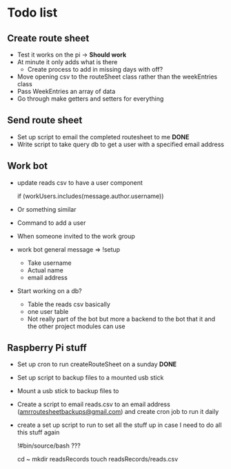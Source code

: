 # Todo list

## Create route sheet

- Test it works on the pi -> **Should work**
- At minute it only adds what is there
    - Create process to add in missing days with off?
- Move opening csv to the routeSheet class rather than the weekEntries class
- Pass WeekEntries an array of data
- Go through make getters and setters for everything

## Send route sheet

- Set up script to email the completed routesheet to me **DONE**
- Write script to take query db to get a user with a specified email address

## Work bot

- update reads csv to have a user component
    
    if (workUsers.includes(message.author.username))

- Or something similar

- Command to add a user

- When someone invited to the work group

- work bot general message => !setup 
    - Take username
    - Actual name
    - email address
    
- Start working on a db?
    - Table the reads csv basically
    - one user table
    - Not really part of the bot but more a backend to the bot that it and the other project modules can use

## Raspberry Pi stuff

- Set up cron to run createRouteSheet on a sunday **DONE**
- Set up script to backup files to a mounted usb stick
- Mount a usb stick to backup files to
- Create a script to email reads.csv to an email address (amrroutesheetbackups@gmail.com) and create cron job to run it daily
- create a set up script to run to set all the stuff up in case I need to do all this stuff again
    
    !#bin/source/bash ???

    

    cd ~
    mkdir readsRecords
    touch readsRecords/reads.csv

